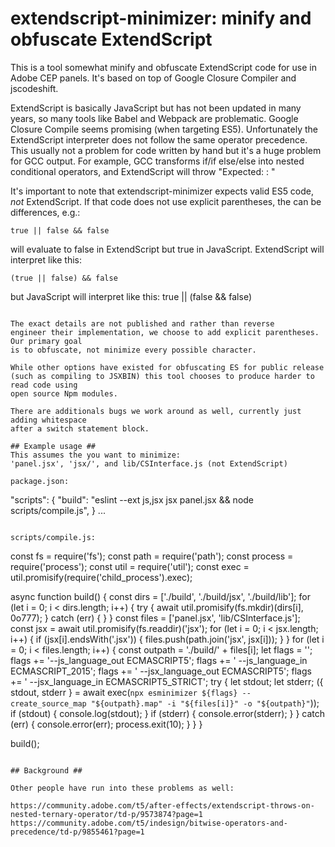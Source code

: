 # extendscript-minimizer: minify and obfuscate ExtendScript #

This is a tool somewhat minify and obfuscate ExtendScript code for use in Adobe CEP panels.
It's based on top of Google Closure Compiler and jscodeshift.

ExtendScript is basically JavaScript but has not been updated in many years, so many
tools like Babel and Webpack are problematic.  Google Closure Compile seems promising
(when targeting ES5).  Unfortunately the ExtendScript interpreter does not follow the
same operator precedence.  This usually not a problem for code written by hand but it's
a huge problem for GCC output.  For example, GCC transforms if/if else/else into nested
conditional operators, and ExtendScript will throw "Expected: : "

It's important to note that extendscript-minimizer expects valid ES5 code, *not* ExtendScript.
If that code does not use explicit parentheses, the can be differences, e.g.:
```
true || false && false
```
will evaluate to false in ExtendScript but true in JavaScript.
ExtendScript will interpret like this:
```
(true || false) && false
```
but JavaScript will interpret like this:
true || (false && false)
```

The exact details are not published and rather than reverse
engineer their implementation, we choose to add explicit parentheses.  Our primary goal
is to obfuscate, not minimize every possible character.

While other options have existed for obfuscating ES for public release
(such as compiling to JSXBIN) this tool chooses to produce harder to read code using
open source Npm modules.

There are additionals bugs we work around as well, currently just adding whitespace
after a switch statement block.

## Example usage ##
This assumes the you want to minimize:
'panel.jsx', 'jsx/', and lib/CSInterface.js (not ExtendScript)

package.json:
```
  "scripts": {
    "build": "eslint --ext js,jsx jsx panel.jsx && node scripts/compile.js",
  }
...
```

scripts/compile.js:
```
const fs = require('fs');
const path = require('path');
const process = require('process');
const util = require('util');
const exec = util.promisify(require('child_process').exec);

async function build() {
  const dirs = ['./build', './build/jsx', './build/lib'];
  for (let i = 0; i < dirs.length; i++) {
    try {
      await util.promisify(fs.mkdir)(dirs[i], 0o777);
    } catch (err) {
    }
  }
  const files = ['panel.jsx', 'lib/CSInterface.js'];
  const jsx = await util.promisify(fs.readdir)('jsx');
  for (let i = 0; i < jsx.length; i++) {
    if (jsx[i].endsWith('.jsx')) {
      files.push(path.join('jsx', jsx[i]));
    }
  }
  for (let i = 0; i < files.length; i++) {
    const outpath = './build/' + files[i];
    let flags = '';
    flags += '--js_language_out ECMASCRIPT5';
    flags += ' --js_language_in ECMASCRIPT_2015';
    flags += ' --jsx_language_out ECMASCRIPT5';
    flags += ' --jsx_language_in ECMASCRIPT5_STRICT';
    try {
      let stdout;
      let stderr;
      ({ stdout, stderr } = await exec(`npx esminimizer ${flags} --create_source_map "${outpath}.map" -i "${files[i]}" -o "${outpath}"`));
      if (stdout) {
        console.log(stdout);
      }
      if (stderr) {
        console.error(stderr);
      }
    } catch (err) {
      console.error(err);
      process.exit(10);
    }
  }
}

build();
```

## Background ##

Other people have run into these problems as well:

https://community.adobe.com/t5/after-effects/extendscript-throws-on-nested-ternary-operator/td-p/9573874?page=1
https://community.adobe.com/t5/indesign/bitwise-operators-and-precedence/td-p/9855461?page=1
